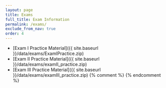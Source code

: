 ```yaml
---
layout: page
title: Exams 
full_title: Exam Information
permalink: /exams/
exclude_from_nav: true
order: 4
---
```


* [Exam I Practice Material]({{ site.baseurl }}/data/exams/ExamIPractice.zip)
* [Exam II Practice Material]({{ site.baseurl }}/data/exams/examII_practice.zip)
* [Exam III Practice Material]({{ site.baseurl }}/data/exams/examIII_practice.zip)
{% comment %}
{% endcomment %}

